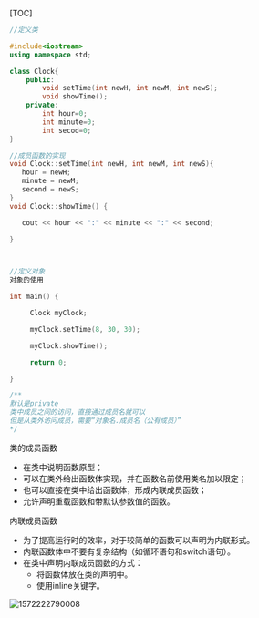 [TOC]

```c++
//定义类

#include<iostream>
using namespace std;

class Clock{
    public:
    	void setTime(int newH, int newM, int newS);
    	void showTime();
    private:
    	int hour=0;
    	int minute=0;
    	int secod=0;
}

//成员函数的实现
void Clock::setTime(int newH, int newM, int newS){
   hour = newH;
   minute = newM;
   second = newS;
}
void Clock::showTime() {

   cout << hour << ":" << minute << ":" << second;

}



//定义对象
对象的使用

int main() {

     Clock myClock;

     myClock.setTime(8, 30, 30);

     myClock.showTime();

     return 0;

}

```

```c++
/**
默认是private
类中成员之间的访问，直接通过成员名就可以
但是从类外访问成员，需要“对象名.成员名（公有成员）”
*/
```

类的成员函数

* 在类中说明函数原型；
* 可以在类外给出函数体实现，并在函数名前使用类名加以限定；
* 也可以直接在类中给出函数体，形成内联成员函数；
* 允许声明重载函数和带默认参数值的函数。

内联成员函数

* 为了提高运行时的效率，对于较简单的函数可以声明为内联形式。
* 内联函数体中不要有复杂结构（如循环语句和switch语句）。
* 在类中声明内联成员函数的方式：
  * 将函数体放在类的声明中。
  * 使用inline关键字。





![1572222790008](E:\git-workspace\note\images\c++\1572222790008.png)